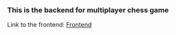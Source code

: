### This is the backend for multiplayer chess game

Link to the frontend: [Frontend](https://github.com/HaziqRauf/chessgame)